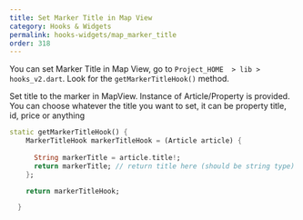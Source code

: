 ```yaml
---
title: Set Marker Title in Map View
category: Hooks & Widgets
permalink: hooks-widgets/map_marker_title
order: 318
---
```


You can set Marker Title in Map View, go to `Project_HOME  > lib > hooks_v2.dart`. Look for the `getMarkerTitleHook()` method.

Set title to the marker in MapView. Instance of Article/Property is provided. You can choose whatever the title you want to set, it can be property title, id, price or anything

```dart
static getMarkerTitleHook() {
    MarkerTitleHook markerTitleHook = (Article article) {
  
      String markerTitle = article.title!;
      return markerTitle; // return title here (should be string type) 
    };

    return markerTitleHook;

  }
```

